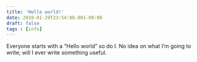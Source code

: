 ```yaml
---
title: 'Hello world!'
date: 2010-01-29T23:54:00.001-08:00
draft: false
tags : [info]
---
```


Everyone starts with a “Hello world” so do I. No idea on what I’m going to write; will I ever write something useful.
